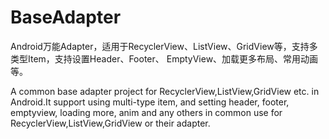 # BaseAdapter
Android万能Adapter，适用于RecyclerView、ListView、GridView等，支持多类型Item，支持设置Header、Footer、 EmptyView、加载更多布局、常用动画等。

A common base adapter project for RecyclerView,ListView,GridView etc. in Android.It support using multi-type item, and setting header, footer, emptyview, loading more, anim and any others in common use for RecyclerView,ListView,GridView or their adapter.
